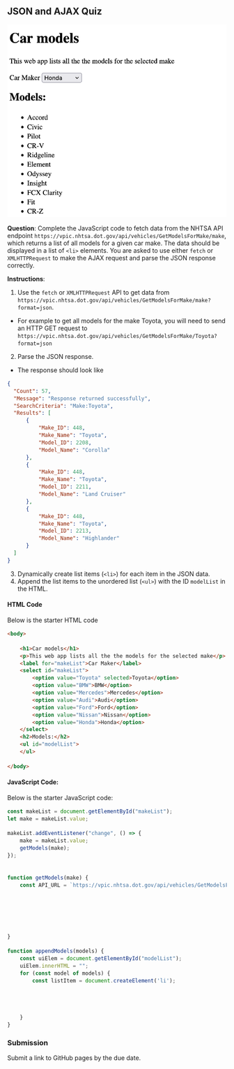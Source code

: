 ## JSON and AJAX Quiz
![](./nhtsa-api.png)

**Question**:
Complete the JavaScript code to fetch data from the NHTSA API endpoint `https://vpic.nhtsa.dot.gov/api/vehicles/GetModelsForMake/make`, which returns a list of all models for a given car make.  The data should be displayed in a list of `<li>` elements. You are asked to use either `fetch` or `XMLHTTPRequest` to make the AJAX request and parse the JSON response correctly.

**Instructions**:

1. Use the `fetch` or `XMLHTTPRequest` API to get data from `https://vpic.nhtsa.dot.gov/api/vehicles/GetModelsForMake/make?format=json`.
  - For example to get all models for the make Toyota, you will need to send an HTTP GET request to `https://vpic.nhtsa.dot.gov/api/vehicles/GetModelsForMake/Toyota?format=json`
2. Parse the JSON response.
  - The response should look like
  ```json
  {
    "Count": 57,
    "Message": "Response returned successfully",
    "SearchCriteria": "Make:Toyota",
    "Results": [
        {
            "Make_ID": 448,
            "Make_Name": "Toyota",
            "Model_ID": 2208,
            "Model_Name": "Corolla"
        },
        {
            "Make_ID": 448,
            "Make_Name": "Toyota",
            "Model_ID": 2211,
            "Model_Name": "Land Cruiser"
        },
        {
            "Make_ID": 448,
            "Make_Name": "Toyota",
            "Model_ID": 2213,
            "Model_Name": "Highlander"
        }
    ]
  }
  ```
3. Dynamically create list items (`<li>`) for each item in the JSON data.
4. Append the list items to the unordered list (`<ul>`) with the ID `modelList` in the HTML.

#### HTML Code
Below is the starter HTML code
```html
<body>

    <h1>Car models</h1>
    <p>This web app lists all the the models for the selected make</p>
    <label for="makeList">Car Maker</label>
    <select id="makeList">
        <option value="Toyota" selected>Toyota</option>
        <option value="BMW">BMW</option>
        <option value="Mercedes">Mercedes</option>
        <option value="Audi">Audi</option>
        <option value="Ford">Ford</option>
        <option value="Nissan">Nissan</option>
        <option value="Honda">Honda</option>
    </select>
    <h2>Models:</h2>
    <ul id="modelList">
    </ul>

</body>
```

#### JavaScript Code:
Below is the starter JavaScript code:

```javascript
const makeList = document.getElementById("makeList");
let make = makeList.value;

makeList.addEventListener("change", () => {
    make = makeList.value;
    getModels(make);
});


function getModels(make) {
    const API_URL = `https://vpic.nhtsa.dot.gov/api/vehicles/GetModelsForMake/${make}?format=json`






}

function appendModels(models) {
    const uiElem = document.getElementById("modelList");
    uiElem.innerHTML = "";
    for (const model of models) {
        const listItem = document.createElement('li');




    }
}
```

### Submission
Submit a link to GitHub pages by the due date.